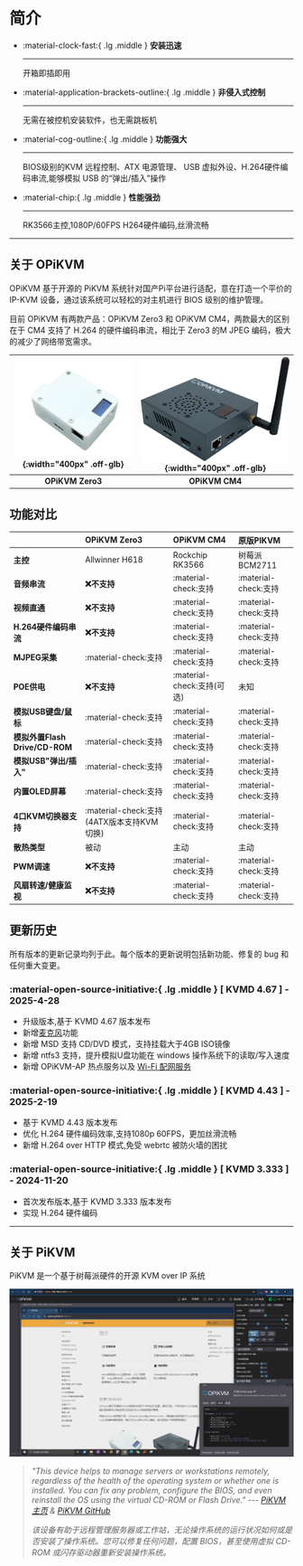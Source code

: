 # 简介

<div class="grid cards" markdown>

- :material-clock-fast:{ .lg .middle } __安装迅速__

    -----

    开箱即插即用

- :material-application-brackets-outline:{ .lg .middle } __非侵入式控制__

    -----

    无需在被控机安装软件，也无需跳板机

- :material-cog-outline:{ .lg .middle } __功能强大__

    -----

    BIOS级别的KVM 远程控制、ATX 电源管理、 USB 虚拟外设、H.264硬件编码串流,能够模拟 USB 的“弹出/插入”操作

- :material-chip:{ .lg .middle } __性能强劲__

    -----

    RK3566主控,1080P/60FPS H264硬件编码,丝滑流畅

</div>

-----

## 关于 OPiKVM

OPiKVM 基于开源的 PiKVM 系统针对国产Pi平台进行适配，意在打造一个平价的 IP-KVM 设备，通过该系统可以轻松的对主机进行 BIOS 级别的维护管理。

目前 OPiKVM 有两款产品：OPiKVM Zero3 和 OPiKVM CM4，两款最大的区别在于 CM4 支持了 H.264 的硬件编码串流，相比于 Zero3 的M JPEG 编码，极大的减少了网络带宽需求。

| ![1atx_shell](img/1atx_shell.png){:width="400px" .off-glb} | ![cm4](img/cm4.png){:width="400px" .off-glb} |
| :--------: | :--------: |
| **OPiKVM Zero3** | **OPiKVM CM4** |

## 功能对比

| | **OPiKVM Zero3**      | **OPiKVM CM4**      | **原版PIKVM** |
| :---------- | :-------------------- | :------------------ | :------------- |
| **主控**       | Allwinner H618        | Rockchip RK3566     | 树莓派BCM2711 |
| **音频串流**    | **:x:不支持** | :material-check:支持 | :material-check:支持 |
| **视频直通**    | **:x:不支持** | :material-check:支持 | :material-check:支持 |
| **H.264硬件编码串流** | **:x:不支持** | :material-check:支持 | :material-check:支持 |
| **MJPEG采集**   | :material-check:支持 | :material-check:支持 | :material-check:支持 |
| **POE供电** | **:x:不支持** | :material-check:支持(可选) | 未知 |
| **模拟USB键盘/鼠标** | :material-check:支持  | :material-check:支持 | :material-check:支持 |
| **模拟外置Flash Drive/CD-ROM** | :material-check:支持 | :material-check:支持 | :material-check:支持 |
| **模拟USB"弹出/插入"** | :material-check:支持 | :material-check:支持 | :material-check:支持 |
| **内置OLED屏幕** | :material-check:支持 | :material-check:支持 | :material-check:支持 |
| **4口KVM切换器支持** | :material-check:支持(4ATX版本支持KVM切换) | :material-check:支持 | :material-check:支持 |
| **散热类型** | 被动 | 主动 | 主动 |
| **PWM调速** | **:x:不支持** | :material-check:支持 | :material-check:支持 |
| **风扇转速/健康监视** | **:x:不支持** | :material-check:支持 | :material-check:支持 |

## 更新历史

所有版本的更新记录均列于此。每个版本的更新说明包括新功能、修复的 bug 和任何重大变更。

### :material-open-source-initiative:{ .lg .middle } __[ KVMD 4.67 ] - 2025-4-28__

- 升级版本,基于 KVMD 4.67 版本发布
- 新增[麦克风](audio.md#_3)功能
- 新增 MSD 支持 CD/DVD 模式，支持挂载大于4GB ISO镜像
- 新增 ntfs3 支持，提升模拟U盘功能在 windows 操作系统下的读取/写入速度
- 新增 OPiKVM-AP 热点服务以及 [Wi-Fi 配网服务](network.md#wi-fi)

### :material-open-source-initiative:{ .lg .middle } [ KVMD 4.43 ] - 2025-2-19

- 基于 KVMD 4.43 版本发布
- 优化 H.264 硬件编码效率,支持1080p 60FPS，更加丝滑流畅
- 新增 H.264 over HTTP 模式,免受 webrtc 被防火墙的困扰

### :material-open-source-initiative:{ .lg .middle } [ KVMD 3.333 ] - 2024-11-20

- 首次发布版本,基于 KVMD 3.333 版本发布
- 实现 H.264 硬件编码

-----

## 关于 PiKVM

PiKVM 是一个基于树莓派硬件的开源 KVM over IP 系统

![kvm_info](img/kvm_info.jpg)

>*"This device helps to manage servers or workstations remotely, regardless of the health of the operating system or whether one is installed. You can fix any problem, configure the BIOS, and even reinstall the OS using the virtual CD-ROM or Flash Drive."* ---
>*[PiKVM主页](https://pikvm.org/) & [PiKVM GitHub](https://github.com/pikvm/pikvm)*
>
>*该设备有助于远程管理服务器或工作站，无论操作系统的运行状况如何或是否安装了操作系统。您可以修复任何问题，配置 BIOS，甚至使用虚拟 CD-ROM 或闪存驱动器重新安装操作系统。*
